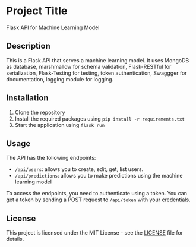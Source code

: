 # Project Title

Flask API for Machine Learning Model

## Description

This is a Flask API that serves a machine learning model. It uses MongoDB as database, marshmallow for schema validation, Flask-RESTful for serialization, Flask-Testing for testing, token authentication, Swaggger for documentation, logging module for logging.

## Installation

1. Clone the repository
2. Install the required packages using `pip install -r requirements.txt`
3. Start the application using `flask run`

## Usage

The API has the following endpoints:

- `/api/users`: allows you to create, edit, get, list users.
- `/api/predictions`: allows you to make predictions using the machine learning model

To access the endpoints, you need to authenticate using a token. You can get a token by sending a POST request to `/api/token` with your credentials.

## License

This project is licensed under the MIT License - see the [LICENSE](LICENSE) file for details.
